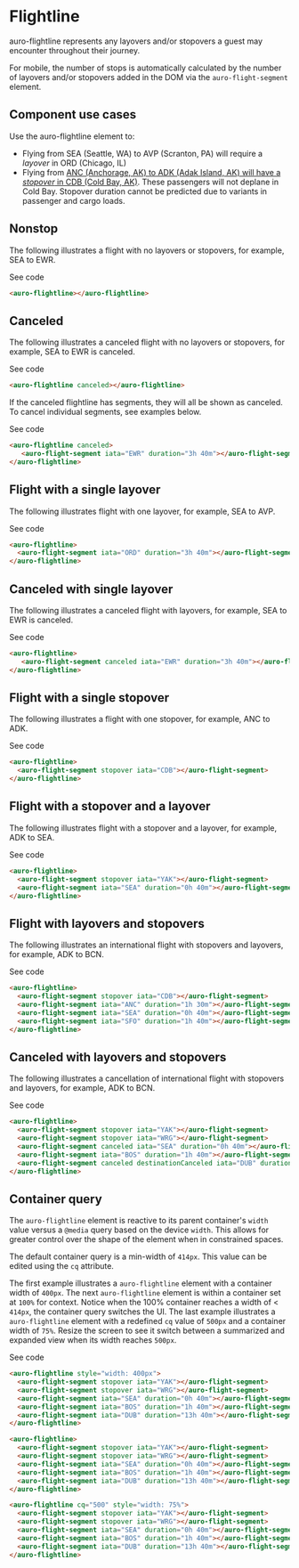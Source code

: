 # Flightline

auro-flightline represents any layovers and/or stopovers a guest may encounter throughout their journey.

For mobile, the number of stops is automatically calculated by the number of layovers and/or stopovers added in the DOM via the `auro-flight-segment` element.

## Component use cases

Use the auro-flightline element to:
* Flying from SEA (Seattle, WA) to AVP (Scranton, PA) will require a *layover* in ORD (Chicago, IL)
* Flying from [ANC (Anchorage, AK) to ADK (Adak Island, AK) will have a *stopover* in CDB (Cold Bay, AK)](https://onemileatatime.com/alaska-airlines-adak-cold-bay/). These passengers will not deplane in Cold Bay.
Stopover duration cannot be predicted due to variants in passenger and cargo loads.

## Nonstop

The following illustrates a flight with no layovers or stopovers, for example, SEA to EWR.

<div class="exampleWrapper">
  <auro-flightline></auro-flightline>
</div>

<auro-accordion lowProfile justifyRight>
  <span slot="trigger">See code</span>

  ```html
  <auro-flightline></auro-flightline>
  ```
</auro-accordion>

## Canceled

The following illustrates a canceled flight with no layovers or stopovers, for example, SEA to EWR is canceled.

<div class="exampleWrapper">
  <auro-flightline canceled></auro-flightline>
</div>

<auro-accordion lowProfile justifyRight>
  <span slot="trigger">See code</span>

  ```html
  <auro-flightline canceled></auro-flightline>
  ```
</auro-accordion>

If the canceled flightline has segments, they will all be shown as canceled. To cancel individual segments, see examples below.

<div class="exampleWrapper">
  <auro-flightline canceled>
     <auro-flight-segment iata="EWR" duration="3h 40m"></auro-flight-segment>
  </auro-flightline>
</div>

<auro-accordion lowProfile justifyRight>
  <span slot="trigger">See code</span>

  ```html
  <auro-flightline canceled>
     <auro-flight-segment iata="EWR" duration="3h 40m"></auro-flight-segment>
  </auro-flightline>
  ```
</auro-accordion>

## Flight with a single layover

The following illustrates flight with one layover, for example, SEA to AVP.


<div class="exampleWrapper">
  <auro-flightline>
    <auro-flight-segment iata="ORD" duration="3h 40m"></auro-flight-segment>
  </auro-flightline>
</div>

<auro-accordion lowProfile justifyRight>
  <span slot="trigger">See code</span>

  ```html
  <auro-flightline>
    <auro-flight-segment iata="ORD" duration="3h 40m"></auro-flight-segment>
  </auro-flightline>
  ```
</auro-accordion>

## Canceled with single layover

The following illustrates a canceled flight with layovers, for example, SEA to EWR is canceled.

<div class="exampleWrapper">
  <auro-flightline>
     <auro-flight-segment canceled iata="EWR" duration="3h 40m"></auro-flight-segment>
  </auro-flightline>
</div>

<auro-accordion lowProfile justifyRight>
  <span slot="trigger">See code</span>

  ```html
  <auro-flightline>
     <auro-flight-segment canceled iata="EWR" duration="3h 40m"></auro-flight-segment>
  </auro-flightline>
  ```
</auro-accordion>

## Flight with a single stopover

The following illustrates a flight with one stopover, for example, ANC to ADK.


<div class="exampleWrapper">
  <auro-flightline>
    <auro-flight-segment stopover iata="CDB"></auro-flight-segment>
  </auro-flightline>
</div>

<auro-accordion lowProfile justifyRight>
  <span slot="trigger">See code</span>

  ```html
  <auro-flightline>
    <auro-flight-segment stopover iata="CDB"></auro-flight-segment>
  </auro-flightline>
  ```
</auro-accordion>

## Flight with a stopover and a layover

The following illustrates flight with a stopover and a layover, for example, ADK to SEA.

<div class="exampleWrapper">
  <auro-flightline>
    <auro-flight-segment stopover iata="YAK"></auro-flight-segment>
    <auro-flight-segment iata="SEA" duration="0h 40m"></auro-flight-segment>
  </auro-flightline>
</div>

<auro-accordion lowProfile justifyRight>
  <span slot="trigger">See code</span>

  ```html
  <auro-flightline>
    <auro-flight-segment stopover iata="YAK"></auro-flight-segment>
    <auro-flight-segment iata="SEA" duration="0h 40m"></auro-flight-segment>
  </auro-flightline>
  ```
</auro-accordion>

## Flight with layovers and stopovers

The following illustrates an international flight with stopovers and layovers, for example, ADK to BCN.

<div class="exampleWrapper">
  <auro-flightline>
    <auro-flight-segment stopover iata="YAK"></auro-flight-segment>
    <auro-flight-segment stopover iata="WRG"></auro-flight-segment>
    <auro-flight-segment iata="SEA" duration="0h 40m"></auro-flight-segment>
    <auro-flight-segment iata="BOS" duration="1h 40m"></auro-flight-segment>
    <auro-flight-segment iata="DUB" duration="13h 40m"></auro-flight-segment>
  </auro-flightline>
</div>

<auro-accordion lowProfile justifyRight>
  <span slot="trigger">See code</span>

  ```html
  <auro-flightline>
    <auro-flight-segment stopover iata="CDB"></auro-flight-segment>
    <auro-flight-segment iata="ANC" duration="1h 30m"></auro-flight-segment>
    <auro-flight-segment iata="SEA" duration="0h 40m"></auro-flight-segment>
    <auro-flight-segment iata="SFO" duration="1h 40m"></auro-flight-segment>
  </auro-flightline>
  ```
</auro-accordion>

## Canceled with layovers and stopovers

The following illustrates a cancellation of international flight with stopovers and layovers, for example, ADK to BCN.

<div class="exampleWrapper">
  <auro-flightline>
    <auro-flight-segment stopover iata="YAK"></auro-flight-segment>
    <auro-flight-segment stopover iata="WRG"></auro-flight-segment>
    <auro-flight-segment canceled iata="SEA" duration="0h 40m"></auro-flight-segment>
    <auro-flight-segment iata="BOS" duration="1h 40m"></auro-flight-segment>
    <auro-flight-segment canceled destinationCanceled iata="DUB" duration="13h 40m"></auro-flight-segment>
  </auro-flightline>
</div>

<auro-accordion lowProfile justifyRight>
  <span slot="trigger">See code</span>

  ```html
  <auro-flightline>
    <auro-flight-segment stopover iata="YAK"></auro-flight-segment>
    <auro-flight-segment stopover iata="WRG"></auro-flight-segment>
    <auro-flight-segment canceled iata="SEA" duration="0h 40m"></auro-flight-segment>
    <auro-flight-segment iata="BOS" duration="1h 40m"></auro-flight-segment>
    <auro-flight-segment canceled destinationCanceled iata="DUB" duration="13h 40m"></auro-flight-segment>
  </auro-flightline>
  ```
</auro-accordion>

## Container query

The `auro-flightline` element is reactive to its parent container's `width` value versus a `@media` query based on the device `width`. This allows for greater control over the shape of the element when in constrained spaces.

The default container query is a min-width of `414px`. This value can be edited using the `cq` attribute.

The first example illustrates a `auro-flightline` element with a container width of `400px`. The next `auro-flightline` element is within a container set at `100%` for context. Notice when the 100% container reaches a width of < `414px`, the container query switches the UI. The last example illustrates a `auro-flightline` element with a redefined `cq` value of `500px` and a container width of `75%`. Resize the screen to see it switch between a summarized and expanded view when its width reaches `500px`.

<div class="exampleWrapper">
  <auro-flightline style="width: 400px">
    <auro-flight-segment stopover iata="YAK"></auro-flight-segment>
    <auro-flight-segment stopover iata="WRG"></auro-flight-segment>
    <auro-flight-segment iata="SEA" duration="0h 40m"></auro-flight-segment>
    <auro-flight-segment iata="BOS" duration="1h 40m"></auro-flight-segment>
    <auro-flight-segment iata="DUB" duration="13h 40m"></auro-flight-segment>
  </auro-flightline>
</div>

<div class="exampleWrapper">
  <auro-flightline>
    <auro-flight-segment stopover iata="YAK"></auro-flight-segment>
    <auro-flight-segment stopover iata="WRG"></auro-flight-segment>
    <auro-flight-segment iata="SEA" duration="0h 40m"></auro-flight-segment>
    <auro-flight-segment iata="BOS" duration="1h 40m"></auro-flight-segment>
    <auro-flight-segment iata="DUB" duration="13h 40m"></auro-flight-segment>
  </auro-flightline>
</div>

<div class="exampleWrapper">
  <auro-flightline cq="500" style="width: 75%">
    <auro-flight-segment stopover iata="YAK"></auro-flight-segment>
    <auro-flight-segment stopover iata="WRG"></auro-flight-segment>
    <auro-flight-segment iata="SEA" duration="0h 40m"></auro-flight-segment>
    <auro-flight-segment iata="BOS" duration="1h 40m"></auro-flight-segment>
    <auro-flight-segment iata="DUB" duration="13h 40m"></auro-flight-segment>
  </auro-flightline>
</div>

<auro-accordion lowProfile justifyRight>
  <span slot="trigger">See code</span>

  ```html
  <auro-flightline style="width: 400px">
    <auro-flight-segment stopover iata="YAK"></auro-flight-segment>
    <auro-flight-segment stopover iata="WRG"></auro-flight-segment>
    <auro-flight-segment iata="SEA" duration="0h 40m"></auro-flight-segment>
    <auro-flight-segment iata="BOS" duration="1h 40m"></auro-flight-segment>
    <auro-flight-segment iata="DUB" duration="13h 40m"></auro-flight-segment>
  </auro-flightline>

  <auro-flightline>
    <auro-flight-segment stopover iata="YAK"></auro-flight-segment>
    <auro-flight-segment stopover iata="WRG"></auro-flight-segment>
    <auro-flight-segment iata="SEA" duration="0h 40m"></auro-flight-segment>
    <auro-flight-segment iata="BOS" duration="1h 40m"></auro-flight-segment>
    <auro-flight-segment iata="DUB" duration="13h 40m"></auro-flight-segment>
  </auro-flightline>

  <auro-flightline cq="500" style="width: 75%">
    <auro-flight-segment stopover iata="YAK"></auro-flight-segment>
    <auro-flight-segment stopover iata="WRG"></auro-flight-segment>
    <auro-flight-segment iata="SEA" duration="0h 40m"></auro-flight-segment>
    <auro-flight-segment iata="BOS" duration="1h 40m"></auro-flight-segment>
    <auro-flight-segment iata="DUB" duration="13h 40m"></auro-flight-segment>
  </auro-flightline>
  ```
</auro-accordion>
